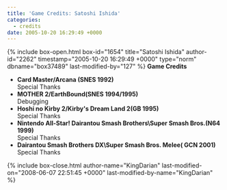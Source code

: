 ```yaml
---
title: 'Game Credits: Satoshi Ishida'
categories:
  - credits
date: 2005-10-20 16:29:49 +0000
---
```

{% include box-open.html box-id="1654" title="Satoshi Ishida" author-id="2262" timestamp="2005-10-20 16:29:49 +0000" type="norm" dbname="box37489" last-modified-by="127" %}
<b>Game Credits</b>
<UL>
<LI><b>Card Master/Arcana (SNES 1992)</b><BR />
Special Thanks</LI>
<LI><b>MOTHER 2/EarthBound(SNES 1994/1995)</b><BR />
Debugging</LI>
<LI><b>Hoshi no Kirby 2/Kirby's Dream Land 2(GB 1995)</b><BR />
Special Thanks</LI>
<LI><b>Nintendo All-Star! Dairantou Smash Brothers\Super Smash Bros.(N64 1999)</b><BR />
Special Thanks</LI>
<LI><b>Dairantou Smash Brothers DX\Super Smash Bros. Melee( GCN 2001)</b><BR />
Special Thanks</LI>
</UL>
{% include box-close.html author-name="KingDarian" last-modified-on="2008-06-07 22:51:45 +0000" last-modified-by-name="KingDarian" %}
